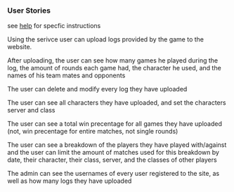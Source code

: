### User Stories  
see [help](/documentation/help.md) for specfic instructions  
   
Using the serivce user can upload logs provided by the game to the website. 
  
After uploading, the user can see how many games he played during the log, the amount of rounds each game had, the character he used, and the names of his team mates and opponents

The user can delete and modify every log they have uploaded 
  
The user can see all characters they have uploaded, and set the characters server and class  
  
The user can see a total win precentage for all games they have uploaded (not, win precentage for entire matches, not single rounds)  
  
The user can see a breakdown of the players they have played with/against and the user can limit the amount of matches used for this breakdown by date, their character, their class, server, and the classes of other players
  
The admin can see the usernames of every user registered to the site, as well as how many logs they have uploaded  
  


